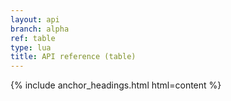 ```yaml
---
layout: api
branch: alpha
ref: table
type: lua
title: API reference (table)
---
```

{% include anchor_headings.html html=content %}